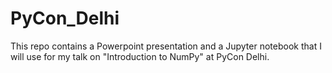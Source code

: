 # PyCon_Delhi
This repo contains a Powerpoint presentation and a Jupyter notebook that I will use for my talk on "Introduction to NumPy" at PyCon Delhi.